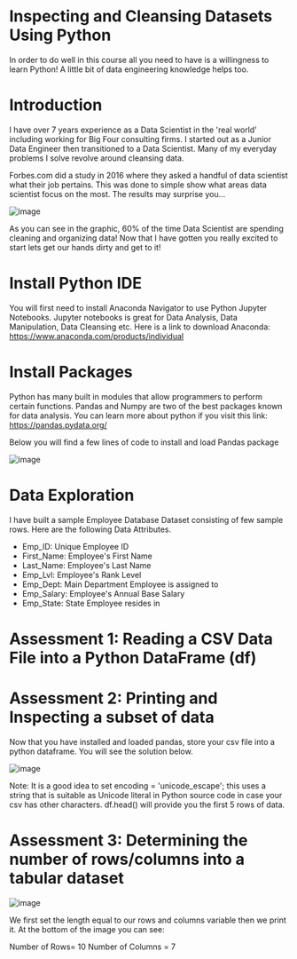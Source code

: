 # Inspecting and Cleansing Datasets Using Python 

In order to do well in this course all you need to have is a willingness to learn Python! A little bit of data engineering knowledge helps too. 

# Introduction 

I have over 7 years experience as a Data Scientist in the 'real world' including working for Big Four consulting firms. I started out as a Junior Data Engineer then transitioned to a Data Scientist. Many of my everyday problems I solve revolve around cleansing data. 

Forbes.com did a study in 2016 where they asked a handful of data scientist what their job pertains. This was done to simple show what areas data scientist focus on the most. The results may surprise you... 


![image](https://user-images.githubusercontent.com/83152100/116005886-f8c24e00-a5d6-11eb-833b-e22f036a3307.png)


As you can see in the graphic, 60% of the time Data Scientist are spending cleaning and organizing data! 
Now that I have gotten you really excited to start lets get our hands dirty and get to it!


# Install Python IDE 

You will first need to install Anaconda Navigator to use Python Jupyter Notebooks. Jupyter notebooks is great for Data Analysis, Data Manipulation, Data Cleansing etc. Here is a link to download Anaconda: https://www.anaconda.com/products/individual 


# Install Packages 

Python has many built in modules that allow programmers to perform certain functions. Pandas and Numpy are two of the best packages known for data analysis. You can learn more about python if you visit this link: https://pandas.pydata.org/ 

Below you will find a few lines of code to install and load Pandas package 

![image](https://user-images.githubusercontent.com/83152100/116189529-125ab700-a6f7-11eb-9071-3a56057a96be.png)


# Data Exploration 

I have built a sample Employee Database Dataset consisting of few sample rows. Here are the following Data Attributes. 

- Emp_ID: Unique Employee ID
- First_Name: Employee's First Name
- Last_Name: Employee's Last Name
- Emp_Lvl: Employee's Rank Level
- Emp_Dept: Main Department Employee is assigned to
- Emp_Salary: Employee's Annual Base Salary 
- Emp_State: State Employee resides in


# Assessment 1: Reading a CSV Data File into a Python DataFrame (df)
# Assessment 2: Printing and Inspecting a subset of data 

Now that you have installed and loaded pandas, store your csv file into a python dataframe. You will see the solution below. 

![image](https://user-images.githubusercontent.com/83152100/116191265-07555600-a6fa-11eb-96c1-65c1f1c8ae54.png)

Note: It is a good idea to set encoding = 'unicode_escape'; this uses a string that is suitable as Unicode literal in Python source code in case your csv has other characters. 
df.head() will provide you the first 5 rows of data. 

# Assessment 3: Determining the number of rows/columns into a tabular dataset

![image](https://user-images.githubusercontent.com/83152100/116191125-c8270500-a6f9-11eb-86aa-e6a1434cbd76.png)

We first set the length equal to our rows and columns variable then we print it. 
At the bottom of the image you can see: 

Number of Rows= 10
Number of Columns = 7
